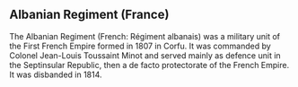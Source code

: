 ## Albanian Regiment (France)

The Albanian Regiment (French: Régiment albanais) was a military unit of the First French Empire formed in 1807 in Corfu. It was commanded by Colonel Jean-Louis Toussaint Minot and served mainly as defence unit in the Septinsular Republic, then a de facto protectorate of the French Empire. It was disbanded in 1814.

